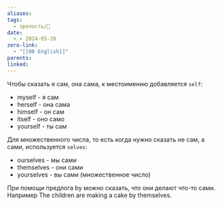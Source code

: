 ```yaml
---
aliases: 
tags:
  - зрелость/🌱
date:
  - - 2024-05-28
zero-link:
  - "[[00 English]]"
parents: 
linked:
---
```

Чтобы сказать я сам, она сама, к местоимению добавляется `self`:
- myself - я сам
- herself - она сама
- himself - он сам
- itself - оно само
- yourself - ты сам

Для множественного числа, то есть когда нужно сказать не сам, а сами, используется `selves`:
- ourselves - мы сами
- themselves - они сами
- yourselves - вы сами (множественное число)

При помощи предлога by можно сказать, что они делают что-то сами. Например The children are making a cake by themselves.